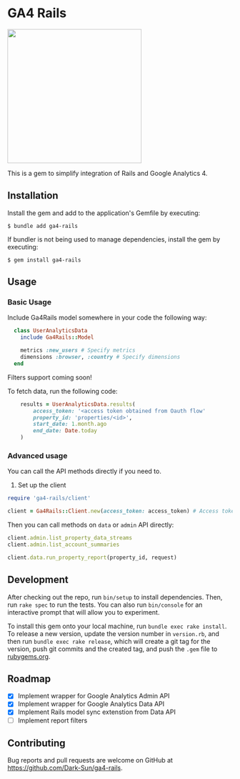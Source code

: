 # GA4 Rails

<img src="https://pics.clipartpng.com/midle/Triangle_Under_Construction_Sign_PNG_Clipart-588.png" height=300/>

This is a gem to simplify integration of Rails and Google Analytics 4.


## Installation

Install the gem and add to the application's Gemfile by executing:

    $ bundle add ga4-rails

If bundler is not being used to manage dependencies, install the gem by executing:

    $ gem install ga4-rails

## Usage

### Basic Usage

Include Ga4Rails model somewhere in your code the following way:

```ruby
  class UserAnalyticsData 
    include Ga4Rails::Model

    metrics :new_users # Specify metrics
    dimensions :browser, :country # Specify dimensions
  end
```

Filters support coming soon!

To fetch data, run the following code:

```ruby
    results = UserAnalyticsData.results(
        access_token: '<access token obtained from Oauth flow'
        property_id: 'properties/<id>',
        start_date: 1.month.ago
        end_date: Date.today
    )
```

### Advanced usage

You can call the API methods directly if you need to.

1. Set up the client

```ruby
require 'ga4-rails/client'

client = Ga4Rails::Client.new(access_token: access_token) # Access token from oauth flow

```

Then you can call methods on `data` or `admin` API directly:

```ruby
client.admin.list_property_data_streams
client.admin.list_account_summaries

client.data.run_property_report(property_id, request)
```

## Development

After checking out the repo, run `bin/setup` to install dependencies. Then, run `rake spec` to run the tests. You can also run `bin/console` for an interactive prompt that will allow you to experiment.

To install this gem onto your local machine, run `bundle exec rake install`. To release a new version, update the version number in `version.rb`, and then run `bundle exec rake release`, which will create a git tag for the version, push git commits and the created tag, and push the `.gem` file to [rubygems.org](https://rubygems.org).

## Roadmap

- [x] Implement wrapper for Google Analytics Admin API
- [x] Implement wrapper for Google Analytics Data API
- [x] Implement Rails model sync extenstion from Data API
- [ ] Implement report filters

## Contributing

Bug reports and pull requests are welcome on GitHub at https://github.com/Dark-Sun/ga4-rails.
